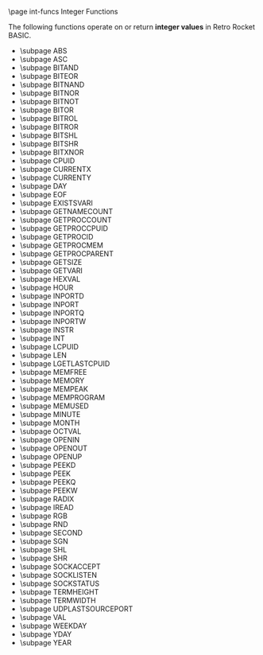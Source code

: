 \page int-funcs Integer Functions

The following functions operate on or return **integer values** in Retro Rocket BASIC.

* \subpage ABS
* \subpage ASC
* \subpage BITAND
* \subpage BITEOR
* \subpage BITNAND
* \subpage BITNOR
* \subpage BITNOT
* \subpage BITOR
* \subpage BITROL
* \subpage BITROR
* \subpage BITSHL
* \subpage BITSHR
* \subpage BITXNOR
* \subpage CPUID
* \subpage CURRENTX
* \subpage CURRENTY
* \subpage DAY
* \subpage EOF
* \subpage EXISTSVARI
* \subpage GETNAMECOUNT
* \subpage GETPROCCOUNT
* \subpage GETPROCCPUID
* \subpage GETPROCID
* \subpage GETPROCMEM
* \subpage GETPROCPARENT
* \subpage GETSIZE
* \subpage GETVARI
* \subpage HEXVAL
* \subpage HOUR
* \subpage INPORTD
* \subpage INPORT
* \subpage INPORTQ
* \subpage INPORTW
* \subpage INSTR
* \subpage INT
* \subpage LCPUID
* \subpage LEN
* \subpage LGETLASTCPUID
* \subpage MEMFREE
* \subpage MEMORY
* \subpage MEMPEAK
* \subpage MEMPROGRAM
* \subpage MEMUSED
* \subpage MINUTE
* \subpage MONTH
* \subpage OCTVAL
* \subpage OPENIN
* \subpage OPENOUT
* \subpage OPENUP
* \subpage PEEKD
* \subpage PEEK
* \subpage PEEKQ
* \subpage PEEKW
* \subpage RADIX
* \subpage IREAD
* \subpage RGB
* \subpage RND
* \subpage SECOND
* \subpage SGN
* \subpage SHL
* \subpage SHR
* \subpage SOCKACCEPT
* \subpage SOCKLISTEN
* \subpage SOCKSTATUS
* \subpage TERMHEIGHT
* \subpage TERMWIDTH
* \subpage UDPLASTSOURCEPORT
* \subpage VAL
* \subpage WEEKDAY
* \subpage YDAY
* \subpage YEAR
